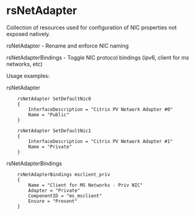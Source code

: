 rsNetAdapter
============

Collection of resources used for configuration of NIC properties not exposed natively.

rsNetAdapter - Rename and enforce NIC naming

rsNetAdapterBindings - Toggle NIC protocol bindings (ipv6, client for ms networks, etc)


Usage examples:

rsNetAdapter
```Posh
	rsNetAdapter SetDefaultNic0
	{
		InterfaceDescription = "Citrix PV Network Adapter #0"
		Name = "Public"
	}
	
	rsNetAdapter SetDefaultNic1
	{
		InterfaceDescription = "Citrix PV Network Adapter #1"
		Name = "Private"
	}	
```

rsNetAdapterBindings
```Posh
	rsNetAdapterBindings msclient_priv
	{
		Name = "Client for MS Networks - Priv NIC"
		Adapter = "Private"
		ComponentID = "ms_msclient"
		Ensure = "Present"
	}
```
